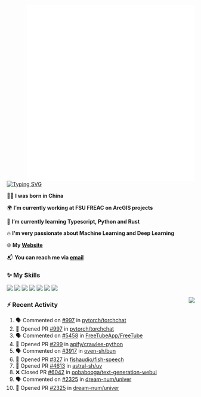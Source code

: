 <img align="right" width="450" src="github-metrics.svg">

[![Typing SVG](https://readme-typing-svg.herokuapp.com?duration=2500&vCenter=true&width=200&height=40&lines=Hello+World+👋)](https://git.io/typing-svg)

🙋‍♂️ **I was born in China**

🌍 **I’m currently working at FSU FREAC on ArcGIS projects**

🌱 **I’m currently learning Typescript, Python and Rust**

🔥 **I'm very passionate about Machine Learning and Deep Learning**

🌐 **My [Website](https://kpcofgs.github.io/)**

📬 **You can reach me via [email](mailto:shixian_sheng-2@protonmail.com)**

### ✨ **My Skills**

[![](https://img.shields.io/badge/LinuxMint-47A248?style=flat-square&logo=linuxmint&logoColor=fff)](https://linuxmint.com/)
[![](https://img.shields.io/badge/MXLinux-000000?style=flat-square&logo=mxlinux&logoColor=fff)](https://mxlinux.org/)
[![](https://img.shields.io/badge/Windows11-0078d6?style=flat-square&logo=windows&logoColor=fff)](https://www.microsoft.com/software-download/windows11)
![](https://img.shields.io/badge/Python-3572A5?style=flat-square&logo=python&logoColor=white)
![](https://img.shields.io/badge/HTML-E34C26?style=flat-square&logo=html5&logoColor=white)
![](https://img.shields.io/badge/CSS-563D7C?style=flat-square&logo=css3&logoColor=white)
![](https://img.shields.io/badge/TypeScript-3178C6?style=flat-square&logo=typescript&logoColor=white)

<a>
    <img align="right" height=210px src="https://github-readme-stats.vercel.app/api?username=KPCOFGS&theme=tokyonight&show_icons=true&show=prs_merged">
</a>

### ⚡ **Recent Activity**
<!--START_SECTION:activity-->
1. 🗣 Commented on [#997](https://github.com/pytorch/torchchat/pull/997#issuecomment-2265956828) in [pytorch/torchchat](https://github.com/pytorch/torchchat)
2. 💪 Opened PR [#997](https://github.com/pytorch/torchchat/pull/997) in [pytorch/torchchat](https://github.com/pytorch/torchchat)
3. 🗣 Commented on [#5458](https://github.com/FreeTubeApp/FreeTube/issues/5458#issuecomment-2248870706) in [FreeTubeApp/FreeTube](https://github.com/FreeTubeApp/FreeTube)
4. 💪 Opened PR [#299](https://github.com/apify/crawlee-python/pull/299) in [apify/crawlee-python](https://github.com/apify/crawlee-python)
5. 🗣 Commented on [#3917](https://github.com/oven-sh/bun/issues/3917#issuecomment-2227042886) in [oven-sh/bun](https://github.com/oven-sh/bun)
6. 💪 Opened PR [#327](https://github.com/fishaudio/fish-speech/pull/327) in [fishaudio/fish-speech](https://github.com/fishaudio/fish-speech)
7. 💪 Opened PR [#4613](https://github.com/astral-sh/uv/pull/4613) in [astral-sh/uv](https://github.com/astral-sh/uv)
8. ❌ Closed PR [#6042](https://github.com/oobabooga/text-generation-webui/pull/6042) in [oobabooga/text-generation-webui](https://github.com/oobabooga/text-generation-webui)
9. 🗣 Commented on [#2325](https://github.com/dream-num/univer/pull/2325#issuecomment-2133274183) in [dream-num/univer](https://github.com/dream-num/univer)
10. 💪 Opened PR [#2325](https://github.com/dream-num/univer/pull/2325) in [dream-num/univer](https://github.com/dream-num/univer)
<!--END_SECTION:activity-->
